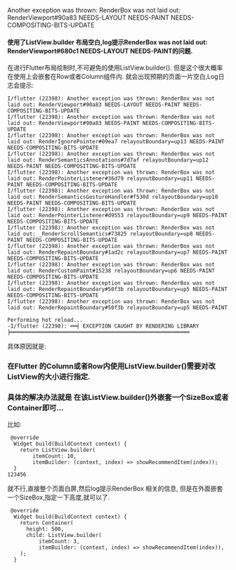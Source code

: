  Another exception was thrown: RenderBox was not laid out: RenderViewport#90a83 NEEDS-LAYOUT NEEDS-PAINT NEEDS-COMPOSITING-BITS-UPDATE



#### 使用了ListView.builder 布局空白,log提示RenderBox was not laid out: RenderViewport#680c1 NEEDS-LAYOUT NEEDS-PAINT的问题.

在进行Flutter布局绘制时,不可避免的使用ListView.builder().
但是这个很大概率在使用上会嵌套在Row或者Column组件内.
就会出现预期的页面一片空白,Log日志会提示:

```
I/flutter (22398): Another exception was thrown: RenderBox was not laid out: RenderViewport#90a83 NEEDS-LAYOUT NEEDS-PAINT NEEDS-COMPOSITING-BITS-UPDATE
I/flutter (22398): Another exception was thrown: RenderBox was not laid out: RenderViewport#90a83 NEEDS-PAINT NEEDS-COMPOSITING-BITS-UPDATE
I/flutter (22398): Another exception was thrown: RenderBox was not laid out: RenderIgnorePointer#09ea7 relayoutBoundary=up13 NEEDS-PAINT NEEDS-COMPOSITING-BITS-UPDATE
I/flutter (22398): Another exception was thrown: RenderBox was not laid out: RenderSemanticsAnnotations#7d7af relayoutBoundary=up12 NEEDS-PAINT NEEDS-COMPOSITING-BITS-UPDATE
I/flutter (22398): Another exception was thrown: RenderBox was not laid out: RenderPointerListener#36d79 relayoutBoundary=up11 NEEDS-PAINT NEEDS-COMPOSITING-BITS-UPDATE
I/flutter (22398): Another exception was thrown: RenderBox was not laid out: RenderSemanticsGestureHandler#f530d relayoutBoundary=up10 NEEDS-PAINT NEEDS-COMPOSITING-BITS-UPDATE
I/flutter (22398): Another exception was thrown: RenderBox was not laid out: RenderPointerListener#d9553 relayoutBoundary=up9 NEEDS-PAINT NEEDS-COMPOSITING-BITS-UPDATE
I/flutter (22398): Another exception was thrown: RenderBox was not laid out: _RenderScrollSemantics#73825 relayoutBoundary=up8 NEEDS-PAINT NEEDS-COMPOSITING-BITS-UPDATE
I/flutter (22398): Another exception was thrown: RenderBox was not laid out: RenderRepaintBoundary#1ad2c relayoutBoundary=up7 NEEDS-PAINT NEEDS-COMPOSITING-BITS-UPDATE
I/flutter (22398): Another exception was thrown: RenderBox was not laid out: RenderCustomPaint#15238 relayoutBoundary=up6 NEEDS-PAINT NEEDS-COMPOSITING-BITS-UPDATE
I/flutter (22398): Another exception was thrown: RenderBox was not laid out: RenderRepaintBoundary#50f3b relayoutBoundary=up5 NEEDS-PAINT NEEDS-COMPOSITING-BITS-UPDATE
I/flutter (22398): Another exception was thrown: RenderBox was not laid out: RenderRepaintBoundary#50f3b relayoutBoundary=up5 NEEDS-PAINT

Performing hot reload...                                               -I/flutter (22398): ══╡ EXCEPTION CAUGHT BY RENDERING LIBRARY ╞═════════════════════════════════════════════════════════
```

具体原因就是:

### 在Flutter 的Column或者Row内使用ListView.builder()需要对改ListView的大小进行指定.

### 具体的解决办法就是 在该ListView.builder()外嵌套一个SizeBox或者Container即可…

比如:

```
 @override
  Widget build(BuildContext context) {
    return ListView.builder(
        itemCount: 10,
        itemBuilder: (context, index) => showRecommendItem(index));
  }
123456
```

就不行,直接整个页面白屏,然后log提示RenderBox 相关的信息,
但是在外面嵌套一个SizeBox,指定一下高度,就可以了.

```
 @override
  Widget build(BuildContext context) {
    return Container(
      height: 500,
      child: ListView.builder(
          itemCount: 3,
          itemBuilder: (context, index) => showRecommendItem(index)),
    );
  }
```